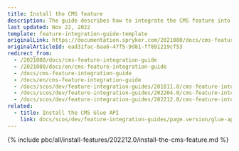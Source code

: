 ```yaml
---
title: Install the CMS feature
description: The guide describes how to integrate the CMS feature into your project.
last_updated: Nov 22, 2022
template: feature-integration-guide-template
originalLink: https://documentation.spryker.com/2021080/docs/cms-feature-integration-guide
originalArticleId: ead31fac-6aa6-47f5-9d81-ff891219cf53
redirect_from:
  - /2021080/docs/cms-feature-integration-guide
  - /2021080/docs/en/cms-feature-integration-guide
  - /docs/cms-feature-integration-guide
  - /docs/en/cms-feature-integration-guide
  - /docs/scos/dev/feature-integration-guides/201811.0/cms-feature-integration.html
  - /docs/scos/dev/feature-integration-guides/202204.0/cms-feature-integration.html
  - /docs/scos/dev/feature-integration-guides/202212.0/cms-feature-integration.html
related:
  - title: Install the CMS Glue API
    link: docs/scos/dev/feature-integration-guides/page.version/glue-api/glue-api-cms-feature-integration.html
---
```


{% include pbc/all/install-features/202212.0/install-the-cms-feature.md %} <!-- To edit, see /_includes/pbc/all/install-features/202212.0/install-the-cms-feature.md -->
